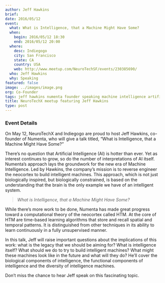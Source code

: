 ```yaml
---
author: Jeff Hawkins
brief:
date: 2016/05/12
event:
  what: What is Intelligence, that a Machine Might Have Some?
  when:
    begin: 2016/05/12 18:30
    end: 2016/05/12 20:00
  where:
    desc: Indiegogo
    city: San Francisco
    state: CA
    country: USA
    web: http://www.meetup.com/NeuroTechSF/events/230385690/
  who: Jeff Hawkins
  why: Speaking
featured: false
image: ../images/image.png
org: Co-Founder
tags: jeff hawkins numenta founder speaking machine intelligence artificial neocortex
title: NeuroTechX meetup featuring Jeff Hawkins
type: post
---
```


### Event Details

On May 12, NeuroTechX and Indiegogo are proud to host Jeff Hawkins, co-founder
of Numenta, who will give a talk titled, “What is Intelligence, that a Machine
Might Have Some?”

There’s no question that Artificial Intelligence (AI) is hotter than ever. Yet
as interest continues to grow, so do the number of interpretations of AI itself.
Numenta’s approach lays the groundwork for the new era of Machine Intelligence.
Led by Hawkins, the company’s mission is to reverse engineer the neocortex to
build intelligent machines. This approach, which is not just biologically
inspired, but biologically constrained, is based on the understanding that the
brain is the only example we have of an intelligent system.

> *What is Intelligence, that a Machine Might Have Some?*


While there’s more work to be done, Numenta has made great progress toward a
computational theory of the neocortex called HTM. At the core of HTM are
time-based learning algorithms that store and recall spatial and temporal
patterns. It is distinguished from other techniques in its ability to learn
continuously in a fully unsupervised manner.

In this talk, Jeff will raise important questions about the implications of this
work: what is the legacy that we should be aiming for? What is intelligence
itself? What should we do to try to build intelligent machines? What might these
machines look like in the future and what will they do? He’ll cover the
biological components of intelligence, the functional components of intelligence
and the diversity of intelligence machines.

Don’t miss the chance to hear Jeff speak on this fascinating topic.
